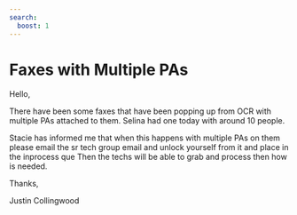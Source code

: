 ```yaml
---
search:
  boost: 1
---
```


# Faxes with Multiple PAs

Hello,

There have been some faxes  that have been popping up from OCR with multiple PAs attached to them. Selina had one today with around 10 people.

Stacie has informed me that when this happens with multiple PAs on them please email the sr tech group email and unlock yourself from it and place in the inprocess que
Then the techs will be able to grab and process then how is needed.

Thanks,
 
Justin Collingwood
